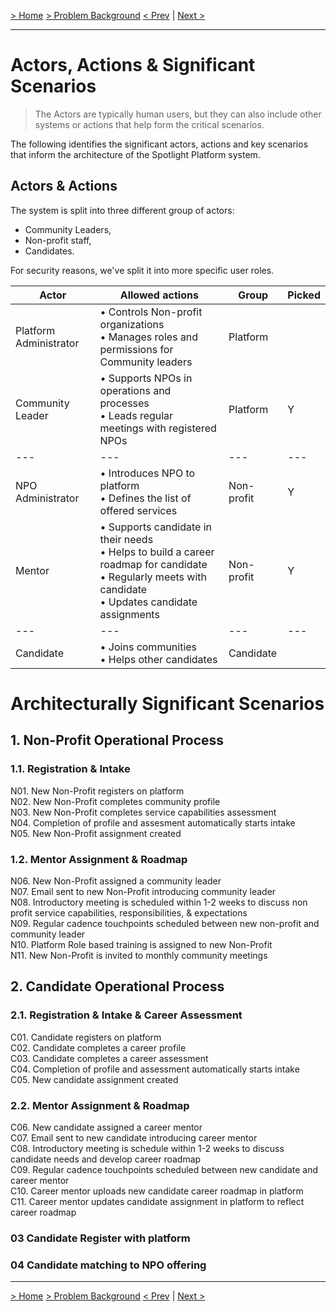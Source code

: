 [&gt; Home](../README.md)  [&gt; Problem Background](README.md)
[&lt; Prev](1.3.ArchitectureAnalysis.md)  |  [Next &gt;](1.5.Constraints.md)

---

# Actors, Actions & Significant Scenarios

> The Actors are typically human users, but they can also include other systems or actions that help form the critical scenarios.

The following identifies the significant actors, actions and key scenarios that inform the architecture of the Spotlight Platform system.

## Actors & Actions

The system is split into three different group of actors:
- Community Leaders, 
- Non-profit staff,
- Candidates. 

For security reasons, we've split it into more specific user roles.


| Actor                  | Allowed actions                                                                                                                              | Group       | Picked |
| ------------------------ | -------------------------------------------------------------------------------------------------------------------------------------- | ------------ | ------ |
| Platform Administrator | • Controls Non-profit organizations<br /> • Manages roles and permissions for Community leaders                                                                                       | Platform   |      |
| Community Leader       | • Supports NPOs in operations and processes<br /> • Leads regular meetings with registered NPOs                                                                              | Platform   | Y    |
| ---                    | ---                                                                                                                                  | ---        | ---  |
| NPO Administrator        | • Introduces NPO to platform<br />• Defines the list of offered services                                                                                | Non-profit | Y    |
| Mentor                 | • Supports candidate in their needs<br />• Helps to build a career roadmap for candidate<br />• Regularly meets with candidate<br />• Updates candidate assignments | Non-profit | Y    |
| ---                    | ---                                                                                                                                  | ---        | ---  |
| Candidate              | • Joins communities<br />• Helps other candidates                                                         | Candidate  |      |

# Architecturally Significant Scenarios

## 1. Non-Profit Operational Process

### 1.1. Registration & Intake 

N01. New Non-Profit registers on platform<br/>
N02. New Non-Profit completes community profile<br/>
N03. New Non-Profit completes service capabilities assessment<br/>
N04. Completion of profile and assesment automatically starts intake<br/>
N05. New Non-Profit assignment created<br/>

### 1.2. Mentor Assignment & Roadmap

N06. New Non-Profit assigned a community leader<br/>
N07. Email sent to new Non-Profit introducing community leader<br/>
N08. Introductory meeting is scheduled within 1-2 weeks to discuss non profit service capabilities, responsibilities, & expectations<br/>
N09. Regular cadence touchpoints scheduled between new non-profit and community leader<br/>
N10. Platform Role based training is assigned to new Non-Profit<br/>
N11. New Non-Profit is invited to monthly community meetings<br/>

## 2. Candidate Operational Process

### 2.1. Registration & Intake & Career Assessment
C01. Candidate registers on platform<br/>
C02. Candidate completes a career profile<br/>
C03. Candidate completes a career assessment<br/>
C04. Completion of profile and assessment automatically starts intake<br/>
C05. New candidate assignment created<br/>

### 2.2. Mentor Assignment & Roadmap
C06. New candidate assigned a career mentor<br/>
C07. Email sent to new candidate introducing career mentor<br/>
C08. Introductory meeting is schedule within 1-2 weeks to discuss candidate needs and develop career roadmap<br/>
C09. Regular cadence touchpoints scheduled between new candidate and career mentor<br/>
C10. Career mentor uploads new candidate career roadmap in platform<br/>
C11. Career mentor updates candidate assignment in platform to reflect career roadmap<br/>

### 03 Candidate Register with platform

### 04 Candidate matching to NPO offering

---

[&gt; Home](../README.md)  [&gt; Problem Background](README.md)
[&lt; Prev](1.3.ArchitectureAnalysis.md)  |  [Next &gt;](1.5.Constraints.md)
